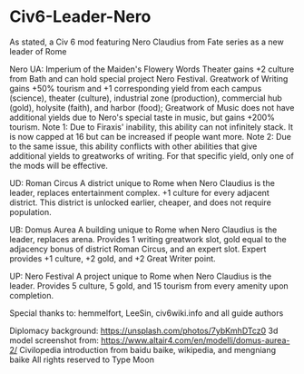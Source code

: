 # Civ6-Leader-Nero
As stated, a Civ 6 mod featuring Nero Claudius from Fate series as a new leader of Rome

Nero
UA: Imperium of the Maiden's Flowery Words
Theater gains +2 culture from Bath and can hold special project Nero Festival. Greatwork of Writing gains +50% tourism and +1 corresponding yield from each campus (science), theater (culture), industrial zone (production), commercial hub (gold), holysite (faith), and harbor (food); Greatwork of Music does not have additional yields due to Nero's special taste in music, but gains +200% tourism.
Note 1: Due to Firaxis' inability, this ability can not infinitely stack. It is now capped at 16 but can be increased if people want more.
Note 2: Due to the same issue, this ability conflicts with other abilities that give additional yields to greatworks of writing. For that specific yield, only one of the mods will be effective.

UD: Roman Circus
A district unique to Rome when Nero Claudius is the leader, replaces entertainment complex. +1 culture for every adjacent district. This district is unlocked earlier, cheaper, and does not require population.

UB: Domus Aurea
A building unique to Rome when Nero Claudius is the leader, replaces arena. Provides 1 writing greatwork slot, gold equal to the adjacency bonus of district Roman Circus, and an expert slot. Expert provides +1 culture, +2 gold, and +2 Great Writer point.

UP: Nero Festival
A project unique to Rome when Nero Claudius is the leader. Provides 5 culture, 5 gold, and 15 tourism from every amenity upon completion.

Special thanks to: hemmelfort, LeeSin, civ6wiki.info and all guide authors

Diplomacy background: https://unsplash.com/photos/7ybKmhDTcz0
3d model screenshot from: https://www.altair4.com/en/modelli/domus-aurea-2/
Civilopedia introduction from baidu baike, wikipedia, and mengniang baike
All rights reserved to Type Moon
